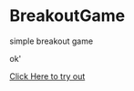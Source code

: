# BreakoutGame
simple breakout game 

ok'

  [Click Here to try out](https://ankur2753.github.io/BreakoutGame/)
